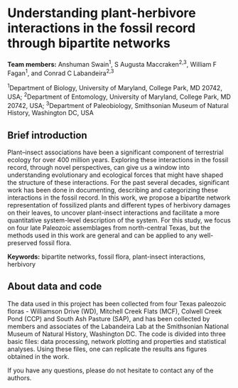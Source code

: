 # Understanding plant-herbivore interactions in the fossil record through bipartite networks #
**Team members:** Anshuman Swain<sup>1</sup>, S Augusta Maccraken<sup>2,3</sup>, William F Fagan<sup>1</sup>, and Conrad C Labandeira<sup>2,3</sup>

<sup>1</sup>Department of Biology, University of Maryland, College Park, MD 20742, USA;
<sup>2</sup>Department of Entomology, University of Maryland, College Park, MD 20742, USA;
<sup>3</sup>Department of Paleobiology, Smithsonian Museum of Natural History, Washington DC, USA

## Brief introduction ##
Plant–insect associations have been a significant component of terrestrial ecology for over 400 million years. Exploring these interactions in the fossil record, through novel perspectives, can give us a window into understanding evolutionary and ecological forces that might have shaped the structure of these interactions. For the past several decades, significant work has been done in documenting, describing and categorizing these interactions in the fossil record. In this work, we propose a bipartite network representation of fossilized plants and different types of herbivory damages on their leaves, to uncover plant-insect interactions and facilitate a more quantitative system-level description of the system. For this study, we focus on four late Paleozoic assemblages from north-central Texas, but the methods used in this work are general and can be applied to any well-preserved fossil flora. 

**Keywords:**  bipartite networks, fossil flora, plant-insect interactions, herbivory 

## About data and code ##
The data used in this project has been collected from four Texas paleozoic floras - Williamson Drive (WD), Mitchell Creek Flats (MCF), Colwell Creek Pond (CCP) and South Ash Pasture (SAP), and has been collected by members and associates of the Labandeira Lab at the Smithsonian National Museum of Natural History, Washington DC. 
The code is divided into three basic files: data processing, network plotting and properties and statistical analyses. Using these files, one can replicate the results ans figures obtained in the work.

If you have any questions, please do not hesitate to contact any of the authors.
